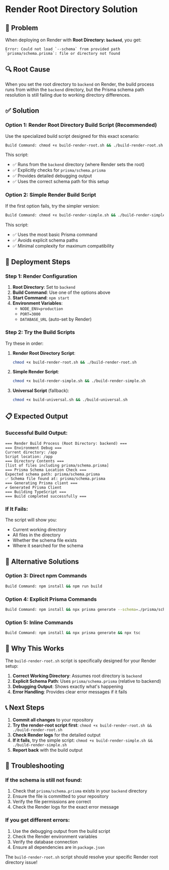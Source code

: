 # Render Root Directory Solution

## 🎯 **Problem**
When deploying on Render with **Root Directory: `backend`**, you get:
```
Error: Could not load `--schema` from provided path `prisma/schema.prisma`: file or directory not found
```

## 🔍 **Root Cause**
When you set the root directory to `backend` on Render, the build process runs from within the `backend` directory, but the Prisma schema path resolution is still failing due to working directory differences.

## ✅ **Solution**

### **Option 1: Render Root Directory Build Script (Recommended)**
Use the specialized build script designed for this exact scenario:

```bash
Build Command: chmod +x build-render-root.sh && ./build-render-root.sh
```

This script:
- ✅ Runs from the `backend` directory (where Render sets the root)
- ✅ Explicitly checks for `prisma/schema.prisma`
- ✅ Provides detailed debugging output
- ✅ Uses the correct schema path for this setup

### **Option 2: Simple Render Build Script**
If the first option fails, try the simpler version:

```bash
Build Command: chmod +x build-render-simple.sh && ./build-render-simple.sh
```

This script:
- ✅ Uses the most basic Prisma command
- ✅ Avoids explicit schema paths
- ✅ Minimal complexity for maximum compatibility

## 🚀 **Deployment Steps**

### **Step 1: Render Configuration**
1. **Root Directory**: Set to `backend`
2. **Build Command**: Use one of the options above
3. **Start Command**: `npm start`
4. **Environment Variables**:
   - `NODE_ENV=production`
   - `PORT=3000`
   - `DATABASE_URL` (auto-set by Render)

### **Step 2: Try the Build Scripts**
Try these in order:

1. **Render Root Directory Script**:
   ```bash
   chmod +x build-render-root.sh && ./build-render-root.sh
   ```

2. **Simple Render Script**:
   ```bash
   chmod +x build-render-simple.sh && ./build-render-simple.sh
   ```

3. **Universal Script** (fallback):
   ```bash
   chmod +x build-universal.sh && ./build-universal.sh
   ```

## 📋 **Expected Output**

### **Successful Build Output:**
```
=== Render Build Process (Root Directory: backend) ===
=== Environment Debug ===
Current directory: /app
Script location: /app
=== Directory Contents ===
[list of files including prisma/schema.prisma]
=== Prisma Schema Location Check ===
Expected schema path: prisma/schema.prisma
✅ Schema file found at: prisma/schema.prisma
=== Generating Prisma client ===
✔ Generated Prisma Client
=== Building TypeScript ===
=== Build completed successfully ===
```

### **If It Fails:**
The script will show you:
- Current working directory
- All files in the directory
- Whether the schema file exists
- Where it searched for the schema

## 🔧 **Alternative Solutions**

### **Option 3: Direct npm Commands**
```bash
Build Command: npm install && npm run build
```

### **Option 4: Explicit Prisma Commands**
```bash
Build Command: npm install && npx prisma generate --schema=./prisma/schema.prisma && npm run build
```

### **Option 5: Inline Commands**
```bash
Build Command: npm install && npx prisma generate && npx tsc
```

## 🎯 **Why This Works**

The `build-render-root.sh` script is specifically designed for your Render setup:

1. **Correct Working Directory**: Assumes root directory is `backend`
2. **Explicit Schema Path**: Uses `prisma/schema.prisma` (relative to backend)
3. **Debugging Output**: Shows exactly what's happening
4. **Error Handling**: Provides clear error messages if it fails

## 📞 **Next Steps**

1. **Commit all changes** to your repository
2. **Try the render-root script first**: `chmod +x build-render-root.sh && ./build-render-root.sh`
3. **Check Render logs** for the detailed output
4. **If it fails**, try the simple script: `chmod +x build-render-simple.sh && ./build-render-simple.sh`
5. **Report back** with the build output

## 🚨 **Troubleshooting**

### **If the schema is still not found:**
1. Check that `prisma/schema.prisma` exists in your `backend` directory
2. Ensure the file is committed to your repository
3. Verify the file permissions are correct
4. Check the Render logs for the exact error message

### **If you get different errors:**
1. Use the debugging output from the build script
2. Check the Render environment variables
3. Verify the database connection
4. Ensure all dependencies are in `package.json`

The `build-render-root.sh` script should resolve your specific Render root directory issue! 